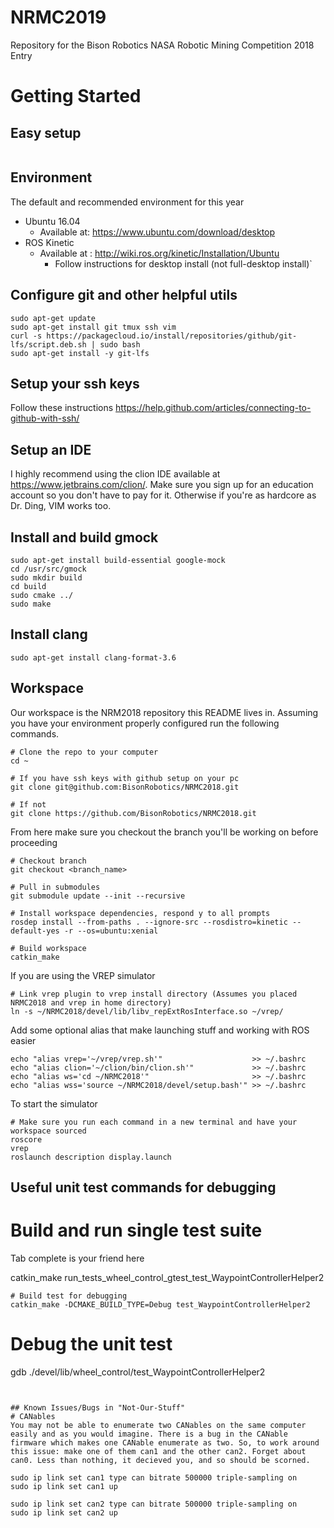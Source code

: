 # NRMC2019
Repository for the Bison Robotics NASA Robotic Mining Competition 2018 Entry

# Getting Started
## Easy setup
```

```

## Environment
The default and recommended environment for this year
- Ubuntu 16.04 
  - Available at: https://www.ubuntu.com/download/desktop
- ROS Kinetic
  - Available at : http://wiki.ros.org/kinetic/Installation/Ubuntu
    - Follow instructions for desktop install (not full-desktop install)`

## Configure git and other helpful utils
```
sudo apt-get update
sudo apt-get install git tmux ssh vim
curl -s https://packagecloud.io/install/repositories/github/git-lfs/script.deb.sh | sudo bash 
sudo apt-get install -y git-lfs
```

## Setup your ssh keys
Follow these instructions https://help.github.com/articles/connecting-to-github-with-ssh/

## Setup an IDE
I highly recommend using the clion IDE available at https://www.jetbrains.com/clion/. Make sure you sign up for an education account so you don't have to pay for it. Otherwise if you're as hardcore as Dr. Ding, VIM works too.

## Install and build gmock
```
sudo apt-get install build-essential google-mock
cd /usr/src/gmock
sudo mkdir build
cd build
sudo cmake ../
sudo make
```

## Install clang
```
sudo apt-get install clang-format-3.6
```

## Workspace
Our workspace is the NRM2018 repository this README lives in. Assuming you have your environment properly configured
run the following commands.

```
# Clone the repo to your computer
cd ~

# If you have ssh keys with github setup on your pc
git clone git@github.com:BisonRobotics/NRMC2018.git

# If not
git clone https://github.com/BisonRobotics/NRMC2018.git
````
From here make sure you checkout the branch you'll be working on before proceeding
```
# Checkout branch
git checkout <branch_name>

# Pull in submodules
git submodule update --init --recursive

# Install workspace dependencies, respond y to all prompts
rosdep install --from-paths . --ignore-src --rosdistro=kinetic --default-yes -r --os=ubuntu:xenial

# Build workspace
catkin_make
```
If you are using the VREP simulator
```
# Link vrep plugin to vrep install directory (Assumes you placed NRMC2018 and vrep in home directory)
ln -s ~/NRMC2018/devel/lib/libv_repExtRosInterface.so ~/vrep/
```
Add some optional alias that make launching stuff and working with ROS easier
```
echo "alias vrep='~/vrep/vrep.sh'"                    >> ~/.bashrc
echo "alias clion='~/clion/bin/clion.sh'"             >> ~/.bashrc
echo "alias ws='cd ~/NRMC2018'"                       >> ~/.bashrc
echo "alias wss='source ~/NRMC2018/devel/setup.bash'" >> ~/.bashrc
```
To start the simulator
```
# Make sure you run each command in a new terminal and have your workspace sourced
roscore
vrep
roslaunch description display.launch
```
## Useful unit test commands for debugging
# Build and run single test suite
Tab complete is your friend here

catkin_make run_tests_wheel_control_gtest_test_WaypointControllerHelper2
```
# Build test for debugging 
catkin_make -DCMAKE_BUILD_TYPE=Debug test_WaypointControllerHelper2
```
# Debug the unit test
gdb ./devel/lib/wheel_control/test_WaypointControllerHelper2
```


## Known Issues/Bugs in "Not-Our-Stuff"
# CANables
You may not be able to enumerate two CANables on the same computer easily and as you would imagine. There is a bug in the CANable firmware which makes one CANable enumerate as two. So, to work around this issue: make one of them can1 and the other can2. Forget about can0. Less than nothing, it decieved you, and so should be scorned.

sudo ip link set can1 type can bitrate 500000 triple-sampling on
sudo ip link set can1 up

sudo ip link set can2 type can bitrate 500000 triple-sampling on
sudo ip link set can2 up

